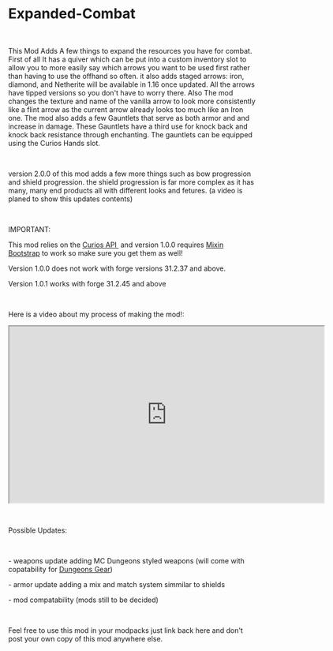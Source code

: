 # Expanded-Combat
<p>&nbsp;</p>
<p>This Mod Adds A few things to expand the resources you have for combat. First of all It has a quiver which can be put into a custom inventory slot to allow you to more easily say which arrows you want to be used first rather than having to use the offhand so often. it also adds staged arrows: iron, diamond, and Netherite will be available in 1.16 once updated. All the arrows have tipped versions so you don't have to worry there. Also The mod changes the texture and name of the vanilla arrow to look more consistently like a flint arrow as the current arrow already looks too much like an Iron one. The mod also adds a few Gauntlets that serve as both armor and and increase in damage. These Gauntlets have a third use for knock back and knock back resistance through enchanting. The gauntlets can be equipped using the Curios Hands slot.</p>
<p>&nbsp;</p>
<p>version 2.0.0 of this mod adds a few more things such as bow progression and shield progression. the shield progression is far more complex as it has many, many end products all with different looks and fetures. (a video is planed to show this updates contents)</p>
<p>&nbsp;</p>
<p>IMPORTANT:</p>
<p>This mod relies on the <a href="https://www.curseforge.com/minecraft/mc-mods/curios" target="_blank" rel="noopener noreferrer">Curios API&nbsp;</a> and version 1.0.0 requires&nbsp;<a href="https://www.curseforge.com/minecraft/mc-mods/mixinbootstrap" target="_blank" rel="noopener noreferrer">Mixin Bootstrap</a> to work so make sure you get them as well!</p>
<p>Version 1.0.0 does not work with forge versions 31.2.37 and above.</p>
<p>Version 1.0.1 works with forge 31.2.45 and above</p>
<p>&nbsp;</p>
<p>Here is a video about my process of making the mod!:</p>
<p><iframe allowfullscreen="allowfullscreen" src="https://www.youtube.com/embed/l5xrhWNCOXQ?wmode=transparent" height="358" width="638"></iframe></p>
<p>&nbsp;</p>
<p>Possible Updates:</p>
<p>&nbsp;</p>
<p>- weapons update adding MC Dungeons styled weapons (will come with copatability for <a href="https://www.curseforge.com/minecraft/mc-mods/dungeons-gear" target="_blank" rel="noopener noreferrer">Dungeons Gear</a>)</p>
<p>- armor update adding a mix and match system simmilar to shields</p>
<p>- mod compatability (mods still to be decided)</p>
<p>&nbsp;</p>
<p>Feel free to use this mod in your modpacks just link back here and don't post your own copy of this mod anywhere else.</p>
